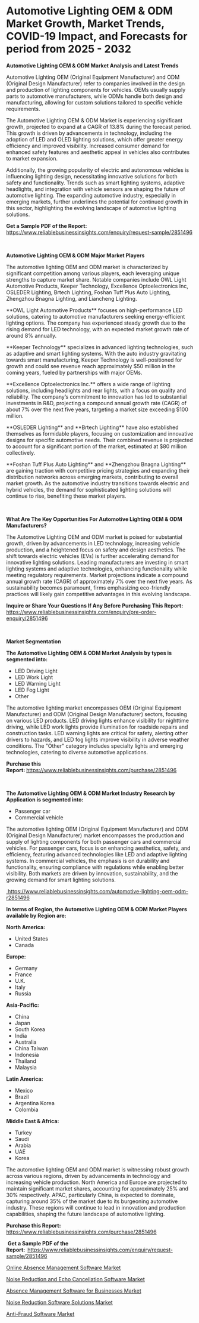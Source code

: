 <p><h1>Automotive Lighting OEM & ODM Market Growth, Market Trends, COVID-19 Impact, and Forecasts for period from 2025 - 2032</h1></p><p><strong>Automotive Lighting OEM & ODM Market Analysis and Latest Trends</strong></p>
<p><p>Automotive Lighting OEM (Original Equipment Manufacturer) and ODM (Original Design Manufacturer) refer to companies involved in the design and production of lighting components for vehicles. OEMs usually supply parts to automotive manufacturers, while ODMs handle both design and manufacturing, allowing for custom solutions tailored to specific vehicle requirements. </p><p>The Automotive Lighting OEM & ODM Market is experiencing significant growth, projected to expand at a CAGR of 13.8% during the forecast period. This growth is driven by advancements in technology, including the adoption of LED and OLED lighting solutions, which offer greater energy efficiency and improved visibility. Increased consumer demand for enhanced safety features and aesthetic appeal in vehicles also contributes to market expansion. </p><p>Additionally, the growing popularity of electric and autonomous vehicles is influencing lighting design, necessitating innovative solutions for both safety and functionality. Trends such as smart lighting systems, adaptive headlights, and integration with vehicle sensors are shaping the future of automotive lighting. The expanding automotive industry, especially in emerging markets, further underlines the potential for continued growth in this sector, highlighting the evolving landscape of automotive lighting solutions.</p></p>
<p><strong>Get a Sample PDF of the Report:&nbsp;</strong> <a href="https://www.reliablebusinessinsights.com/enquiry/request-sample/2851496?utm_campaign=75&utm_medium=2&utm_source=Github&utm_content=ia&utm_term=11032025&utm_id=automotive-lighting-oem-odm">https://www.reliablebusinessinsights.com/enquiry/request-sample/2851496</a></p>
<p>&nbsp;</p>
<p><strong>Automotive Lighting OEM & ODM Major Market Players</strong></p>
<p><p>The automotive lighting OEM and ODM market is characterized by significant competition among various players, each leveraging unique strengths to capture market share. Notable companies include OWL Light Automotive Products, Keeper Technology, Excellence Optoelectronics Inc, OSLEDER Lighting, Brtech Lighting, Foshan Tuff Plus Auto Lighting, Zhengzhou Bnagna Lighting, and Liancheng Lighting.</p><p>**OWL Light Automotive Products** focuses on high-performance LED solutions, catering to automotive manufacturers seeking energy-efficient lighting options. The company has experienced steady growth due to the rising demand for LED technology, with an expected market growth rate of around 8% annually.</p><p>**Keeper Technology** specializes in advanced lighting technologies, such as adaptive and smart lighting systems. With the auto industry gravitating towards smart manufacturing, Keeper Technology is well-positioned for growth and could see revenue reach approximately $50 million in the coming years, fueled by partnerships with major OEMs.</p><p>**Excellence Optoelectronics Inc.** offers a wide range of lighting solutions, including headlights and rear lights, with a focus on quality and reliability. The company’s commitment to innovation has led to substantial investments in R&D, projecting a compound annual growth rate (CAGR) of about 7% over the next five years, targeting a market size exceeding $100 million.</p><p>**OSLEDER Lighting** and **Brtech Lighting** have also established themselves as formidable players, focusing on customization and innovative designs for specific automotive needs. Their combined revenue is projected to account for a significant portion of the market, estimated at $80 million collectively.</p><p>**Foshan Tuff Plus Auto Lighting** and **Zhengzhou Bnagna Lighting** are gaining traction with competitive pricing strategies and expanding their distribution networks across emerging markets, contributing to overall market growth. As the automotive industry transitions towards electric and hybrid vehicles, the demand for sophisticated lighting solutions will continue to rise, benefiting these market players.</p></p>
<p>&nbsp;</p>
<p><strong>What Are The Key Opportunities For Automotive Lighting OEM & ODM Manufacturers?</strong></p>
<p><p>The Automotive Lighting OEM and ODM market is poised for substantial growth, driven by advancements in LED technology, increasing vehicle production, and a heightened focus on safety and design aesthetics. The shift towards electric vehicles (EVs) is further accelerating demand for innovative lighting solutions. Leading manufacturers are investing in smart lighting systems and adaptive technologies, enhancing functionality while meeting regulatory requirements. Market projections indicate a compound annual growth rate (CAGR) of approximately 7% over the next five years. As sustainability becomes paramount, firms emphasizing eco-friendly practices will likely gain competitive advantages in this evolving landscape.</p></p>
<p><strong>Inquire or Share Your Questions If Any Before Purchasing This Report:</strong> <a href="https://www.reliablebusinessinsights.com/enquiry/pre-order-enquiry/2851496?utm_campaign=75&utm_medium=2&utm_source=Github&utm_content=ia&utm_term=11032025&utm_id=automotive-lighting-oem-odm">https://www.reliablebusinessinsights.com/enquiry/pre-order-enquiry/2851496</a></p>
<p>&nbsp;</p>
<p><strong>Market Segmentation</strong></p>
<p><strong>The Automotive Lighting OEM & ODM Market Analysis by types is segmented into:</strong></p>
<p><ul><li>LED Driving Light</li><li>LED Work Light</li><li>LED Warning Light</li><li>LED Fog Light</li><li>Other</li></ul></p>
<p><p>The automotive lighting market encompasses OEM (Original Equipment Manufacturer) and ODM (Original Design Manufacturer) sectors, focusing on various LED products. LED driving lights enhance visibility for nighttime driving, while LED work lights provide illumination for roadside repairs and construction tasks. LED warning lights are critical for safety, alerting other drivers to hazards, and LED fog lights improve visibility in adverse weather conditions. The "Other" category includes specialty lights and emerging technologies, catering to diverse automotive applications.</p></p>
<p><strong>Purchase this Report:&nbsp;</strong><a href="https://www.reliablebusinessinsights.com/purchase/2851496?utm_campaign=75&utm_medium=2&utm_source=Github&utm_content=ia&utm_term=11032025&utm_id=automotive-lighting-oem-odm">https://www.reliablebusinessinsights.com/purchase/2851496</a></p>
<p>&nbsp;</p>
<p><strong>The Automotive Lighting OEM & ODM Market Industry Research by Application is segmented into:</strong></p>
<p><ul><li>Passenger car</li><li>Commercial vehicle</li></ul></p>
<p><p>The automotive lighting OEM (Original Equipment Manufacturer) and ODM (Original Design Manufacturer) market encompasses the production and supply of lighting components for both passenger cars and commercial vehicles. For passenger cars, focus is on enhancing aesthetics, safety, and efficiency, featuring advanced technologies like LED and adaptive lighting systems. In commercial vehicles, the emphasis is on durability and functionality, ensuring compliance with regulations while enabling better visibility. Both markets are driven by innovation, sustainability, and the growing demand for smart lighting solutions.</p></p>
<p><a href="https://www.reliablebusinessinsights.com/automotive-lighting-oem-odm-r2851496?utm_campaign=75&utm_medium=2&utm_source=Github&utm_content=ia&utm_term=11032025&utm_id=automotive-lighting-oem-odm">&nbsp;https://www.reliablebusinessinsights.com/automotive-lighting-oem-odm-r2851496</a></p>
<p><strong>In terms of Region, the Automotive Lighting OEM & ODM Market Players available by Region are:</strong></p>
<p>
    <p> <strong> North America: </strong>
        <ul>
            <li>United States</li>
            <li>Canada</li>
        </ul>
        </p> 
    <p> <strong> Europe: </strong>
        <ul>
            <li>Germany</li>
            <li>France</li>
            <li>U.K.</li>
            <li>Italy</li>
            <li>Russia</li>
        </ul>
        </p> 
    <p> <strong> Asia-Pacific: </strong>
        <ul>
            <li>China</li>
            <li>Japan</li>
            <li>South Korea</li>
            <li>India</li>
            <li>Australia</li>
            <li>China Taiwan</li>
            <li>Indonesia</li>
            <li>Thailand</li>
            <li>Malaysia</li>
        </ul>
        </p> 
    <p> <strong> Latin America: </strong>
        <ul>
            <li>Mexico</li>
            <li>Brazil</li>
            <li>Argentina Korea</li>
            <li>Colombia</li>
        </ul>
        </p> 
    <p> <strong> Middle East & Africa: </strong>
        <ul>
            <li>Turkey</li>
            <li>Saudi</li>
            <li>Arabia</li>
            <li>UAE</li>
            <li>Korea</li>
        </ul>
    </p>
    </p>
<p><p>The automotive lighting OEM and ODM market is witnessing robust growth across various regions, driven by advancements in technology and increasing vehicle production. North America and Europe are projected to maintain significant market shares, accounting for approximately 25% and 30% respectively. APAC, particularly China, is expected to dominate, capturing around 35% of the market due to its burgeoning automotive industry. These regions will continue to lead in innovation and production capabilities, shaping the future landscape of automotive lighting.</p></p>
<p><strong>Purchase this Report: </strong><a href="https://www.reliablebusinessinsights.com/purchase/2851496?utm_campaign=75&utm_medium=2&utm_source=Github&utm_content=ia&utm_term=11032025&utm_id=automotive-lighting-oem-odm">https://www.reliablebusinessinsights.com/purchase/2851496</a></p>
<p>&nbsp;<strong>Get a Sample PDF of the Report:&nbsp;&nbsp;</strong><a href="https://www.reliablebusinessinsights.com/enquiry/request-sample/2851496?utm_campaign=75&utm_medium=2&utm_source=Github&utm_content=ia&utm_term=11032025&utm_id=automotive-lighting-oem-odm">https://www.reliablebusinessinsights.com/enquiry/request-sample/2851496</a></p>
<p><strong></strong></p>
<p><p><a href="https://github.com/rushanday/Market-Research-Report-List-1/blob/main/online-absence-management-software-market.md?utm_campaign=75&utm_medium=2&utm_source=Github&utm_content=ia&utm_term=11032025&utm_id=automotive-lighting-oem-odm">Online Absence Management Software Market</a></p><p><a href="https://github.com/carylgrinko/Market-Research-Report-List-1/blob/main/noise-reduction-and-echo-cancellation-software-market.md?utm_campaign=75&utm_medium=2&utm_source=Github&utm_content=ia&utm_term=11032025&utm_id=automotive-lighting-oem-odm">Noise Reduction and Echo Cancellation Software Market</a></p><p><a href="https://github.com/ziogaskangui96/Market-Research-Report-List-1/blob/main/absence-management-software-for-businesses-market.md?utm_campaign=75&utm_medium=2&utm_source=Github&utm_content=ia&utm_term=11032025&utm_id=automotive-lighting-oem-odm">Absence Management Software for Businesses Market</a></p><p><a href="https://github.com/leyesamilej/Market-Research-Report-List-1/blob/main/noise-reduction-software-solutions-market.md?utm_campaign=75&utm_medium=2&utm_source=Github&utm_content=ia&utm_term=11032025&utm_id=automotive-lighting-oem-odm">Noise Reduction Software Solutions Market</a></p><p><a href="https://github.com/lisaeichler20775/Market-Research-Report-List-1/blob/main/anti-fraud-software-market.md?utm_campaign=75&utm_medium=2&utm_source=Github&utm_content=ia&utm_term=11032025&utm_id=automotive-lighting-oem-odm">Anti-Fraud Software Market</a></p></p>